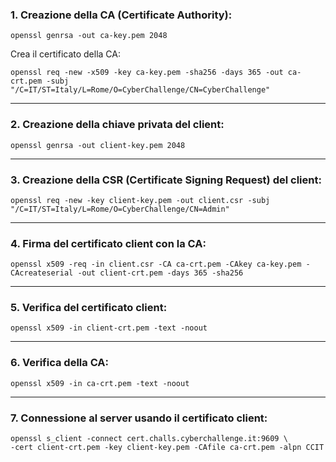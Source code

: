 ### **1. Creazione della CA (Certificate Authority):**

```
openssl genrsa -out ca-key.pem 2048
```

Crea il certificato della CA:

```
openssl req -new -x509 -key ca-key.pem -sha256 -days 365 -out ca-crt.pem -subj "/C=IT/ST=Italy/L=Rome/O=CyberChallenge/CN=CyberChallenge"
```

---

### **2. Creazione della chiave privata del client:**

```
openssl genrsa -out client-key.pem 2048
```

---

### **3. Creazione della CSR (Certificate Signing Request) del client:**

```
openssl req -new -key client-key.pem -out client.csr -subj "/C=IT/ST=Italy/L=Rome/O=CyberChallenge/CN=Admin"
```

---

### **4. Firma del certificato client con la CA:**

```
openssl x509 -req -in client.csr -CA ca-crt.pem -CAkey ca-key.pem -CAcreateserial -out client-crt.pem -days 365 -sha256
```

---

### **5. Verifica del certificato client:**

```
openssl x509 -in client-crt.pem -text -noout
```

---

### **6. Verifica della CA:**

```
openssl x509 -in ca-crt.pem -text -noout
```

---

### **7. Connessione al server usando il certificato client:**

```
openssl s_client -connect cert.challs.cyberchallenge.it:9609 \
-cert client-crt.pem -key client-key.pem -CAfile ca-crt.pem -alpn CCIT
```
